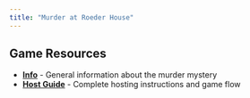 ```yaml
---
title: "Murder at Roeder House"
---
```


## Game Resources

- **[Info](info/)** - General information about the murder mystery
- **[Host Guide](host/)** - Complete hosting instructions and game flow